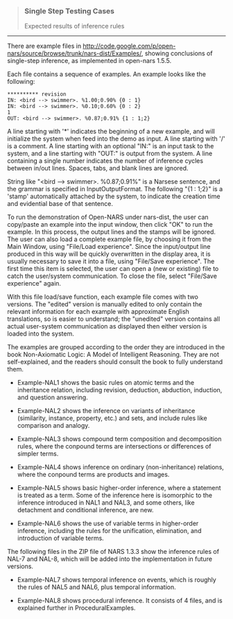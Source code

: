 > ### Single Step Testing Cases  
> Expected results of inference rules 

***

There are example files in http://code.google.com/p/open-nars/source/browse/trunk/nars-dist/Examples/, showing conclusions of single-step inference, as implemented in open-nars 1.5.5.

Each file contains a sequence of examples. An example looks like the following:

```
********** revision
IN: <bird --> swimmer>. %1.00;0.90% {0 : 1} 
IN: <bird --> swimmer>. %0.10;0.60% {0 : 2} 
1
OUT: <bird --> swimmer>. %0.87;0.91% {1 : 1;2} 
```

A line starting with '*' indicates the beginning of a new example, and will initialize the system when feed into the demo as input. A line starting with '/' is a comment. A line starting with an optional "IN:" is an input task to the system, and a line starting with "OUT:" is output from the system. A line containing a single number indicates the number of inference cycles between in/out lines. Spaces, tabs, and blank lines are ignored.

String like "<bird --> swimmer>. %0.87;0.91%" is a Narsese sentence, and the grammar is specified in InputOutputFormat. The following "{1 : 1;2}" is a 'stamp' automatically attached by the system, to indicate the creation time and evidential base of that sentence.

To run the demonstration of Open-NARS under nars-dist, the user can copy/paste an example into the input window, then click "OK" to run the example. In this process, the output lines and the stamps will be ignored. The user can also load a complete example file, by choosing it from the Main Window, using "File/Load experience". Since the input/output line produced in this way will be quickly overwritten in the display area, it is usually necessary to save it into a file, using "File/Save experience". The first time this item is selected, the user can open a (new or existing) file to catch the user/system communication. To close the file, select "File/Save experience" again.

With this file load/save function, each example file comes with two versions. The "edited" version is manually edited to only contain the relevant information for each example with approximate English translations, so is easier to understand; the "unedited" version contains all actual user-system communication as displayed then either version is loaded into the system.

The examples are grouped according to the order they are introduced in the book Non-Axiomatic Logic: A Model of Intelligent Reasoning. They are not self-explained, and the readers should consult the book to fully understand them.

* Example-NAL1 shows the basic rules on atomic terms and the inheritance relation, including revision, deduction, abduction, induction, and question answering.

* Example-NAL2 shows the inference on variants of inheritance (similarity, instance, property, etc.) and sets, and include rules like comparison and analogy.

* Example-NAL3 shows compound term composition and decomposition rules, where the conpound terms are intersections or differences of simpler terms.

* Example-NAL4 shows inference on ordinary (non-inheritance) relations, where the conpound terms are products and images.

* Example-NAL5 shows basic higher-order inference, where a statement is treated as a term. Some of the inference here is isomorphic to the inference introduced in NAL1 and NAL3, and some others, like detachment and conditional inference, are new.

* Example-NAL6 shows the use of variable terms in higher-order inference, including the rules for the unification, elimination, and introduction of variable terms.

The following files in the ZIP file of NARS 1.3.3 show the inference rules of NAL-7 and NAL-8, which will be added into the implementation in future versions.

* Example-NAL7 shows temporal inference on events, which is roughly the rules of NAL5 and NAL6, plus temporal information.

* Example-NAL8 shows procedural inference. It consists of 4 files, and is explained further in ProceduralExamples.
